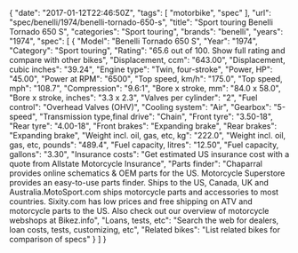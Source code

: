 {
    "date": "2017-01-12T22:46:50Z",
    "tags": [
        "motorbike",
        "spec"
    ],
    "url": "spec\/benelli\/1974\/benelli-tornado-650-s",
    "title": "Sport touring Benelli Tornado 650 S",
    "categories": "Sport touring",
    "brands": "benelli",
    "years": "1974",
    "spec": [
        {
            "Model": "Benelli Tornado 650 S",
            "Year": "1974",
            "Category": "Sport touring",
            "Rating": "65.6 out of 100. Show full rating and compare with other bikes",
            "Displacement, ccm": "643.00",
            "Displacement, cubic inches": "39.24",
            "Engine type": "Twin, four-stroke",
            "Power, HP": "45.00",
            "Power at RPM": "6500",
            "Top speed, km\/h": "175.0",
            "Top speed, mph": "108.7",
            "Compression": "9.6:1",
            "Bore x stroke, mm": "84.0 x 58.0",
            "Bore x stroke, inches": "3.3 x 2.3",
            "Valves per cylinder": "2",
            "Fuel control": "Overhead Valves (OHV)",
            "Cooling system": "Air",
            "Gearbox": "5-speed",
            "Transmission type,final drive": "Chain",
            "Front tyre": "3.50-18",
            "Rear tyre": "4.00-18",
            "Front brakes": "Expanding brake",
            "Rear brakes": "Expanding brake",
            "Weight incl. oil, gas, etc, kg": "222.0",
            "Weight incl. oil, gas, etc, pounds": "489.4",
            "Fuel capacity, litres": "12.50",
            "Fuel capacity, gallons": "3.30",
            "Insurance costs": "Get estimated US insurance cost with a quote from Allstate Motorcycle Insurance",
            "Parts finder": "Chaparral provides online schematics & OEM parts for the US.   Motorcycle Superstore provides an easy-to-use parts finder. Ships to the US, Canada, UK and Australia.MotoSport.com ships motorcycle parts and accessories to most countries.    Sixity.com has low prices and free shipping on ATV and motorcycle parts to the US. Also check out our overview of motorcycle webshops at Bikez.info",
            "Loans, tests, etc": "Search the web for dealers, loan costs, tests, customizing, etc",
            "Related bikes": "List related bikes for comparison of specs"
        }
    ]
}